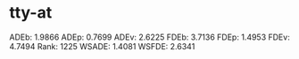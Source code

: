 # tty-at

ADEb: 1.9866
ADEp: 0.7699
ADEv: 2.6225
FDEb: 3.7136
FDEp: 1.4953
FDEv: 4.7494
Rank: 1225
WSADE: 1.4081
WSFDE: 2.6341